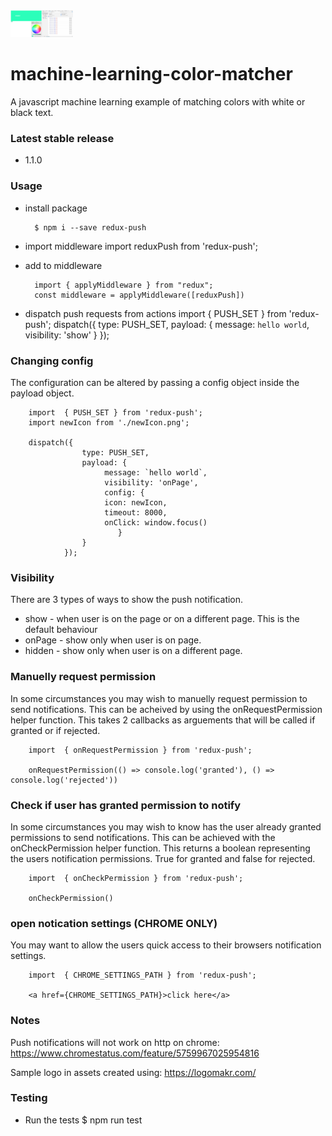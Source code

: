 <img src="https://raw.githubusercontent.com/nialloc9/machine-learning-color-matcher/master/assets/images/screenshot.png" alt='redux-push logo' width="100">

# machine-learning-color-matcher

A javascript machine learning example of matching colors with white or black text.

### Latest stable release

- 1.1.0

### Usage

- install package

        $ npm i --save redux-push

* import middleware
  import reduxPush from 'redux-push';
* add to middleware

        import { applyMiddleware } from "redux";
        const middleware = applyMiddleware([reduxPush])

* dispatch push requests from actions
  import { PUSH_SET } from 'redux-push';
  dispatch({
  type: PUSH_SET,
  payload: {
  message: `hello world`,
  visibility: 'show'
  }
  });

### Changing config

The configuration can be altered by passing a config object inside the payload object.

        import  { PUSH_SET } from 'redux-push';
        import newIcon from './newIcon.png';

        dispatch({
                    type: PUSH_SET,
                    payload: {
                         message: `hello world`,
                         visibility: 'onPage',
                         config: {
                         icon: newIcon,
                         timeout: 8000,
                         onClick: window.focus()
                            }
                    }
                });

### Visibility

There are 3 types of ways to show the push notification.

- show - when user is on the page or on a different page. This is the default behaviour
- onPage - show only when user is on page.
- hidden - show only when user is on a different page.

### Manuelly request permission

In some circumstances you may wish to manuelly request permission to send notifications. This can be acheived by using the onRequestPermission helper function. This takes 2 callbacks as arguements that will be called if granted or if rejected.

        import  { onRequestPermission } from 'redux-push';

        onRequestPermission(() => console.log('granted'), () => console.log('rejected'))

### Check if user has granted permission to notify

In some circumstances you may wish to know has the user already granted permissions to send notifications. This can be achieved with the onCheckPermission helper function. This returns a boolean representing the users notification permissions. True for granted and
false for rejected.

        import  { onCheckPermission } from 'redux-push';

        onCheckPermission()

### open notication settings (CHROME ONLY)

You may want to allow the users quick access to their browsers notification settings.

        import  { CHROME_SETTINGS_PATH } from 'redux-push';

        <a href={CHROME_SETTINGS_PATH}>click here</a>

### Notes

Push notifications will not work on http on chrome:
https://www.chromestatus.com/feature/5759967025954816

Sample logo in assets created using: https://logomakr.com/

### Testing

- Run the tests
  \$ npm run test

